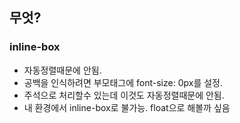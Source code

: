 ## 무엇?

### inline-box

- 자동정렬때문에 안됨.
- 공백을 인식하려면 부모태그에 font-size: 0px를 설정.
- 주석으로 처리할수 있는데 이것도 자동정렬때문에 안됨.
- 내 환경에서 inline-box로 불가능. float으로 해볼까 싶음
